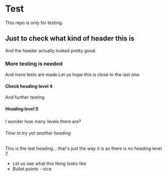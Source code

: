 # Test
This repo is only for testing.

## Just to check what kind of header this is
And the header actually looked pretty good.

### More testing is needed
And more tests are made.Let us hope this is close to the last one.

#### Check heading level 4
And further testing.

##### Heading level 5
I wonder how many levels there are?

###### Time to try yet another heading
This is the last heading... that's just the way it is as there is no heading level 7.

* Let us see what this thing looks like
* Bullet points - nice
